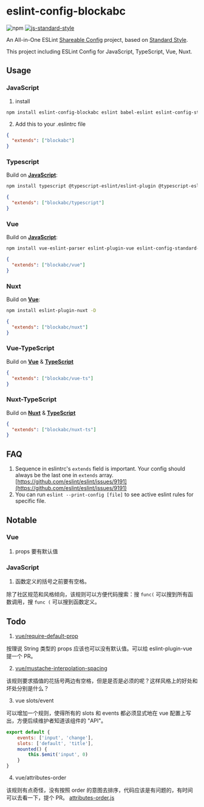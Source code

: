 # eslint-config-blockabc 
![npm](https://img.shields.io/npm/v/eslint-config-blockabc?color=%23ff00) 
[![js-standard-style](https://img.shields.io/badge/code%20style-standard-brightgreen.svg)](http://standardjs.com)


An All-in-One ESLint [Shareable Config](http://eslint.org/docs/developer-guide/shareable-configs) project, based on [Standard Style](https://standardjs.com/).

This project including ESLint Config for JavaScript, TypeScript, Vue, Nuxt.

## Usage
### JavaScript
1. install
```bash
npm install eslint-config-blockabc eslint babel-eslint eslint-config-standard eslint-plugin-import eslint-plugin-node eslint-plugin-promise eslint-plugin-standard -D
```

2. Add this to your .eslintrc file
```json
{
  "extends": ["blockabc"]
}
```

### Typescript
Build on **[JavaScript](#javascript)**:
```bash
npm install typescript @typescript-eslint/eslint-plugin @typescript-eslint/parser -D
```
```json
{
  "extends": ["blockabc/typescript"]
}
```

### Vue
Build on **[JavaScript](#javascript)**:

```bash
npm install vue-eslint-parser eslint-plugin-vue eslint-config-standard-jsx eslint-plugin-react -D
```
```json
{
  "extends": ["blockabc/vue"]
}
```

### Nuxt
Build on **[Vue](#vue)**:
```bash
npm install eslint-plugin-nuxt -D
```
```json
{
  "extends": ["blockabc/nuxt"]
}
```

### Vue-TypeScript
Build on **[Vue](#vue)** & **[TypeScript](#typescript)**
```json
{
  "extends": ["blockabc/vue-ts"]
}
```
### Nuxt-TypeScript
Build on **[Nuxt](#nuxt)** & **[TypeScript](typescript)**
```json
{
  "extends": ["blockabc/nuxt-ts"]
}
```

## FAQ
1. Sequence in eslintrc's `extends` field is important. Your config should always be the last one in `extends` array. [https://github.com/eslint/eslint/issues/9191](https://github.com/eslint/eslint/issues/9191)
2. You can run `eslint --print-config [file]` to see active eslint rules for specific file.

## Notable
### Vue
1. props 要有默认值

### JavaScript 
1. 函数定义的括号之前要有空格。

  除了社区规范和风格倾向，该规则可以方便代码搜索：搜 `func(` 可以搜到所有函数调用，搜 `func (` 可以搜到函数定义。


## Todo
1. [vue/require-default-prop](https://github.com/vuejs/eslint-plugin-vue/blob/master/docs/rules/require-default-prop.md)

按理说 String 类型的 props 应该也可以没有默认值。可以给 eslint-plugin-vue 提一个 PR。

2. [vue/mustache-interpolation-spacing](https://github.com/vuejs/eslint-plugin-vue/blob/master/docs/rules/mustache-interpolation-spacing.md)

该规则要求插值的花括号两边有空格，但是是否是必须的呢？这样风格上的好处和坏处分别是什么？

3. vue slots/event

可以增加一个规则，使得所有的 slots 和 events 都必须显式地在 vue 配置上写出，方便后续维护者知道该组件的 "API"。
```js
export default {
    events: ['input', 'change'],
    slots: ['default', 'title'],
    mounted() {
        this.$emit('input', 0)
    }
}
``` 

4. vue/attributes-order

该规则有点奇怪，没有按照 order 的意图去排序，代码应该是有问题的，有时间可以去看一下，提个 PR。
[attributes-order.js](https://github.com/vuejs/eslint-plugin-vue/blob/5d26e943bcba5544d820e9152a796582cc9a4beb/lib/rules/attributes-order.js)
